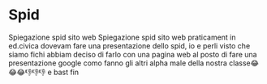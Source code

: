 # Spid
 Spiegazione spid sito web
 Spiegazione spid sito web praticament in ed.civica dovevam fare una presentazione dello spid, io e perli visto che siamo fichi abbiam deciso di farlo con una pagina web al posto di fare una presentazione google como fanno gli altri alpha male della nostra classe😂😂😂👎👎👎 e bast fin